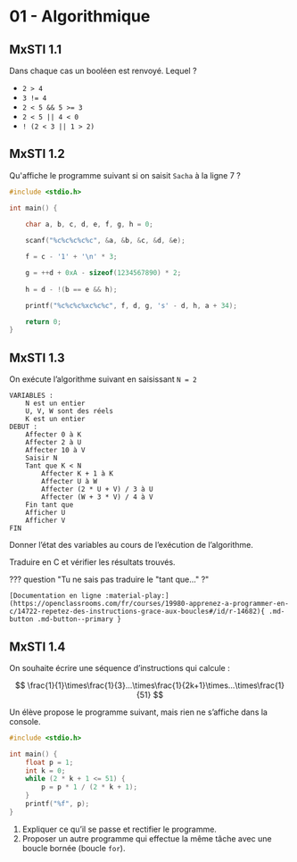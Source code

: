 # 01 - Algorithmique

## MxSTI 1.1

Dans chaque cas un booléen est renvoyé. Lequel ?

+ `2 > 4`
+ `3 != 4`
+ `2 < 5 && 5 >= 3`
+ `2 < 5 || 4 < 0`
+ `! (2 < 3 || 1 > 2)`

## MxSTI 1.2

Qu'affiche le programme suivant si on saisit `Sacha` à la ligne 7 ?

```c linenums="1"
#include <stdio.h>

int main() {
    
    char a, b, c, d, e, f, g, h = 0;

    scanf("%c%c%c%c%c", &a, &b, &c, &d, &e);

    f = c - '1' + '\n' * 3;

    g = ++d + 0xA - sizeof(1234567890) * 2;
    
    h = d - !(b == e && h);

    printf("%c%c%c%xc%c%c", f, d, g, 's' - d, h, a + 34);

    return 0;
}
```

## MxSTI 1.3

On exécute l’algorithme suivant en saisissant `N = 2`

```
VARIABLES :
	N est un entier
	U, V, W sont des réels
	K est un entier
DEBUT :
	Affecter 0 à K
	Affecter 2 à U
	Affecter 10 à V
	Saisir N
	Tant que K < N
		Affecter K + 1 à K
		Affecter U à W
		Affecter (2 * U + V) / 3 à U
		Affecter (W + 3 * V) / 4 à V
	Fin tant que
	Afficher U
	Afficher V
FIN
```

Donner l’état des variables au cours de l’exécution de l’algorithme.

Traduire en C et vérifier les résultats trouvés.

??? question "Tu ne sais pas traduire le "tant que..." ?"

	[Documentation en ligne :material-play:](https://openclassrooms.com/fr/courses/19980-apprenez-a-programmer-en-c/14722-repetez-des-instructions-grace-aux-boucles#/id/r-14682){ .md-button .md-button--primary }

## MxSTI 1.4

On souhaite écrire une séquence d’instructions qui calcule :

$$
\frac{1}{1}\times\frac{1}{3}...\times\frac{1}{2k+1}\times...\times\frac{1}{51}
$$

Un élève propose le programme suivant, mais rien ne s’affiche dans la console.

```c
#include <stdio.h>

int main() {
	float p = 1;
	int k = 0;
	while (2 * k + 1 <= 51) {
		p = p * 1 / (2 * k + 1);
	}
	printf("%f", p);
} 
```

1. Expliquer ce qu’il se passe et rectifier le programme.
2. Proposer un autre programme qui effectue la même tâche avec une boucle bornée (boucle `for`).